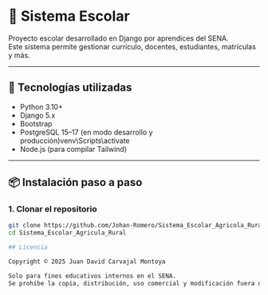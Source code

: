 # 🏫 Sistema Escolar

Proyecto escolar desarrollado en Django por aprendices del SENA.  
Este sistema permite gestionar currículo, docentes, estudiantes, matrículas y más.

---

## 🚀 Tecnologías utilizadas

- Python 3.10+
- Django 5.x
- Bootstrap
- PostgreSQL 15–17 (en modo desarrollo y producción)venv\Scripts\activate
- Node.js (para compilar Tailwind)

---

## 📦 Instalación paso a paso

### 1. Clonar el repositorio

```bash
git clone https://github.com/Johan-Romero/Sistema_Escolar_Agricola_Rural.git
cd Sistema_Escolar_Agricula_Rural

## Licencia

Copyright © 2025 Juan David Carvajal Montoya

Solo para fines educativos internos en el SENA.  
Se prohíbe la copia, distribución, uso comercial y modificación fuera del contexto de aprendizaje autorizado.

